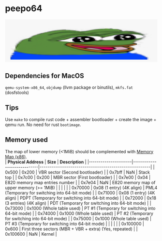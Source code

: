 # peepo64

![widePeepoHappy](peepo-emotes/widePeepoHappy.png "test image")

## Dependencies for MacOS
`qemu-system-x86_64`, `objdump` (llvm package or binutils), `mkfs.fat` (dosfstools)

## Tips
Use `make` to compile rust code + assembler bootloader + create the image + qemu run. No need for rust `bootimage`.

## Memory used
The map of lower memory (&lt;1MiB) should be complemented with [Memory Map (x86)](https://wiki.osdev.org/Memory_Map_(x86)).
<br>
| **Physical Address** | **Size**                    | **Description**                                         |
|----------------------|-----------------------------|---------------------------------------------------------|
| 0x500                | 0x200                       | VBR sector (Second bootloader)                          |
| 0x7bff               | NaN                         | Stack top                                               |
| 0x7c00               | 0x200                       | MBR sector (First bootloader)                           |
| 0x7e00               | 0x04                        | E820 memory map entries number                          |
| 0x7e04               | NaN                         | E820 memory map of upper memory (>= 1MiB)               |
|                      |                             |                                                         |
| 0x70000              | 0x08 (1 entry) (4K align)   | PML4 (Temporary for switching into 64-bit mode)         |
| 0x71000              | 0x08 (1 entry) (4K align)   | PDPT (Temporary for switching into 64-bit mode)         |
| 0x72000              | 0x18 (3 entries) (4K align) | PDT (Temporary for switching into 64-bit mode)          |
| 0x73000              | 0x1000 (Whole table used)   | PT #1 (Temporary for switching into 64-bit mode)        |
| 0x74000              | 0x1000 (Whole table used)   | PT #2 (Temporary for switching into 64-bit mode)        |
| 0x75000              | 0x1000 (Whole table used)   | PT #3 (Temporary for switching into 64-bit mode)        |
|                      |                             |                                                         |
| 0x100000             | 0x600                       | First three sectors (MBR + VBR + extra) (Yes, repeated) |
| 0x100600             | NaN                         | Kernel                                                  |

